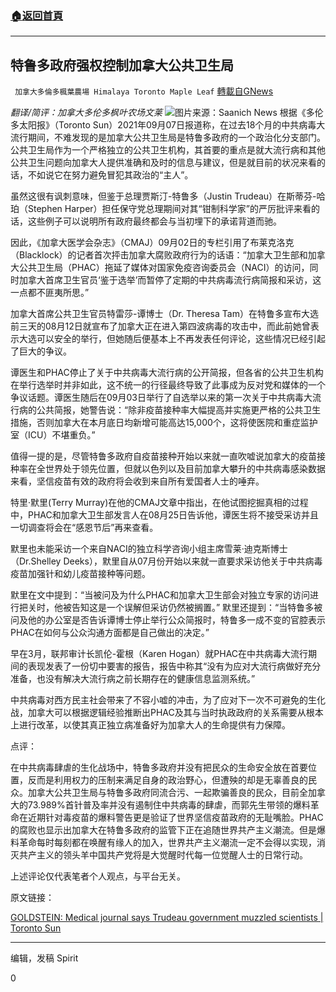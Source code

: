 ###  [:house:返回首頁](https://github.com/ourhimalayas/txt)
---


## 特鲁多政府强权控制加拿大公共卫生局
` 加拿大多倫多楓葉農場 Himalaya Toronto Maple Leaf` [轉載自GNews](https://gnews.org/zh-hans/1520726/)

*翻译/简评：加拿大多伦多枫叶农场文莱*
![](https://assets.gnews.org/wp-content/uploads/2021/09/18596446_web1_190919-SNM-M-171124_ok5ge_rci0-22_sn635-1600x856-1.jpg)图片来源：Saanich News
根据《多伦多太阳报》（Toronto Sun）2021年09月07日报道称，在过去18个月的中共病毒大流行期间，不难发现的是加拿大公共卫生局是特鲁多政府的一个政治化分支部门。公共卫生局作为一个严格独立的公共卫生机构，其首要的重点是就大流行病和其他公共卫生问题向加拿大人提供准确和及时的信息与建议，但是就目前的状况来看的话，不如说它在努力避免冒犯其政治的“主人”。

虽然这很有讽刺意味，但鉴于总理贾斯汀-特鲁多（Justin Trudeau）在斯蒂芬-哈珀（Stephen Harper）担任保守党总理期间对其“钳制科学家”的严厉批评来看的话，这些例子可以说明所有政府最终都会与当初埋下的承诺背道而驰。

因此，《加拿大医学会杂志》（CMAJ）09月02日的专栏引用了布莱克洛克（Blacklock）的记者首次抨击加拿大腐败政府行为的话语：“加拿大卫生部和加拿大公共卫生局（PHAC）拖延了媒体对国家免疫咨询委员会（NACI）的访问，同时加拿大首席卫生官员‘鉴于选举’而暂停了定期的中共病毒流行病简报和采访，这一点都不匪夷所思。”

加拿大首席公共卫生官员特雷莎-谭博士（Dr. Theresa Tam）在特鲁多宣布大选前三天的08月12日就宣布了加拿大正在进入第四波病毒的攻击中，而此前她曾表示大选可以安全的举行，但她随后便基本上不再发表任何评论，这些情况已经引起了巨大的争议。

谭医生和PHAC停止了关于中共病毒大流行病的公开简报，但各省的公共卫生机构在举行选举时并非如此，这不统一的行径最终导致了此事成为反对党和媒体的一个争议话题。谭医生随后在09月03日举行了自选举以来的第一次关于中共病毒大流行病的公共简报，她警告说：“除非疫苗接种率大幅提高并实施更严格的公共卫生措施，否则加拿大在本月底日均新增可能高达15,000个，这将使医院和重症监护室（ICU）不堪重负。”

值得一提的是，尽管特鲁多政府自疫苗接种开始以来就一直吹嘘说加拿大的疫苗接种率在全世界处于领先位置，但就以色列以及目前加拿大攀升的中共病毒感染数据来看，坚信疫苗有效的政府将会收到来自所有爱国者人士的唾弃。

特里·默里(Terry Murray)在他的CMAJ文章中指出，在他试图挖掘真相的过程中，PHAC和加拿大卫生部发言人在08月25日告诉他，谭医生将不接受采访并且一切调查将会在“感恩节后”再来查看。

默里也未能采访一个来自NACI的独立科学咨询小组主席雪莱·迪克斯博士（Dr.Shelley Deeks），默里自从07月份开始以来就一直要求采访他关于中共病毒疫苗加强针和幼儿疫苗接种等问题。

默里在文中提到：“当被问及为什么PHAC和加拿大卫生部会对独立专家的访问进行把关时，他被告知这是一个误解但采访仍然被搁置。” 默里还提到：“当特鲁多被问及他的办公室是否告诉谭博士停止举行公众简报时，特鲁多一成不变的官腔表示PHAC在如何与公众沟通方面都是自己做出的决定。”

早在3月，联邦审计长凯伦-霍根（Karen Hogan）就PHAC在中共病毒大流行期间的表现发表了一份切中要害的报告，报告中称其“没有为应对大流行病做好充分准备，也没有解决大流行病之前长期存在的健康信息监测系统。”

中共病毒对西方民主社会带来了不容小嘘的冲击，为了应对下一次不可避免的生化战，加拿大可以根据逻辑经验推断出PHAC及其与当时执政政府的关系需要从根本上进行改革，以使其真正独立病准备好为加拿大人的生命提供有力保障。

点评：

在中共病毒肆虐的生化战场中，特鲁多政府并没有把民众的生命安全放在首要位置，反而是利用权力的压制来满足自身的政治野心，但遭殃的却是无辜善良的民众。加拿大公共卫生局与特鲁多政府同流合污、一起欺骗善良的民众，目前全加拿大的73.989%首针普及率并没有遏制住中共病毒的肆虐，而郭先生带领的爆料革命在近期针对毒疫苗的爆料警告更是验证了世界坚信疫苗政府的无耻嘴脸。PHAC的腐败也显示出加拿大在特鲁多政府的监管下正在追随世界共产主义潮流。但是爆料革命每时每刻都在唤醒有缘人的加入，世界共产主义潮流一定不会得以实现，消灭共产主义的领头羊中国共产党将是大觉醒时代每一位觉醒人士的日常行动。

上述评论仅代表笔者个人观点，与平台无关。

原文链接：

[GOLDSTEIN: Medical journal says Trudeau government muzzled scientists | Toronto Sun](https://torontosun.com/opinion/columnists/goldstein-medical-journal-says-trudeau-government-muzzled-scientists)

* * *

编辑，发稿 Spirit

0
